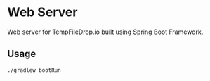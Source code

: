 # Web Server

Web server for TempFileDrop.io built using Spring Boot Framework. 

## Usage

`./gradlew bootRun`